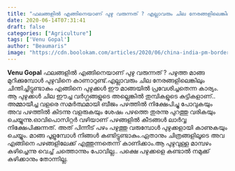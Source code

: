 ```yaml
---
title: "ഫലങ്ങളിൽ എങ്ങിനെയാണ് പുഴു വരുന്നത് ? എല്ലാവരും ചില നേരങ്ങളിലെങ്കിലും ചിന്തിച്ചിട്ടുണ്ടാകും"
date: 2020-06-14T07:31:41
draft: false
categories: ["Agriculture"]
tags: ['Venu Gopal']
author: "Beaumaris"
image: "https://cdn.boolokam.com/articles/2020/06/china-india-pm-border-issue-169.jpg"
---
```


[](https://wordpress-972788-3403151.cloudwaysapps.com/venu-gopal-post-18/277424/china-india-pm-border-issue-170)**Venu Gopal** ഫലങ്ങളിൽ എങ്ങിനെയാണ് പുഴു വരുന്നത് ? പഴുത്ത മാങ്ങ മുറിക്കുമ്പോൾ പുഴുവിനെ കാണാറുണ്ട്.എല്ലാവരും ചില നേരങ്ങളിലെങ്കിലും ചിന്തിച്ചിട്ടുണ്ടാകും എങ്ങിനെ പുഴുക്കൾ ഈ മാങ്ങയിൽ പ്രവേശിച്ചതെന്ന കാര്യം. ആ പുഴുക്കൾ ചില ഈച്ച വർഗ്ഗങ്ങളുടെ അല്ലെങ്കിൽ തുമ്പികളുടെ കുട്ടികളാണ്.. അമ്മായീച്ച വളരെ സമർത്ഥമായി ബീജം പഴത്തിൽ നിക്ഷേപിച്ചു പോവുകയും അവ പഴത്തിൽ കിടന്നു വളരുകയും ശേഷം പഴത്തെ തുരന്നു പുറത്തു വരികയും ചെയ്യുന്നു.ഓവിപൊസിറ്റര്‍ വഴിയാണ് പഴങ്ങളിൽ കീടങ്ങൾ ലാർവ്വ നിക്ഷേപിക്കുന്നത്. അത് പിന്നീട് പഴം പഴുത്തു വരുമ്പോൾ പുഴുക്കളായി കാണുകയും ചെയ്യും. മാങ്ങ പൂളുമ്പോൾ നിങ്ങൾ കണ്ടിട്ടുണ്ടാകും.ഏതാനും ചിത്രങ്ങളിലൂടെ അവ എങ്ങിനെ പഴങ്ങളിലേക്ക് എത്തുന്നതെന്ന് കാണിക്കാം.ആ പുഴുവുള്ള മാമ്പഴം കഴിച്ചെന്നു വെച്ച് ചത്തൊന്നും പോവില്ല.. പക്ഷെ പഴുക്കളെ കണ്ടാൽ നമുക്ക് കഴിക്കാനും തോന്നില്ല.
